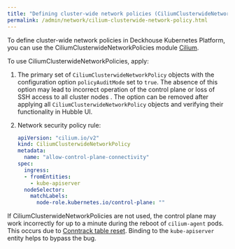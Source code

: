 ```yaml
---
title: "Defining cluster-wide network policies (CiliumClusterwideNetworkPolicy)"
permalink: /admin/network/cilium-clusterwide-network-policy.html
---
```


To define cluster-wide network policies in Deckhouse Kubernetes Platform, you can use the CiliumClusterwideNetworkPolicies module [Cilium](#).

<!-- Transferred with minor modifications from https://deckhouse.io/products/kubernetes-platform/documentation/latest/modules/cni-cilium/#using-ciliumclusterwidenetworkpolicies -->

To use CiliumClusterwideNetworkPolicies, apply:

1. The primary set of `CiliumClusterwideNetworkPolicy` objects with the configuration option `policyAuditMode` set to `true`.
   The absence of this option may lead to incorrect operation of the control plane or loss of SSH access to all cluster nodes . The option can be removed after applying all `CiliumClusterwideNetworkPolicy` objects and verifying their functionality in Hubble UI.
2. Network security policy rule:

   ```yaml
   apiVersion: "cilium.io/v2"
   kind: CiliumClusterwideNetworkPolicy
   metadata:
     name: "allow-control-plane-connectivity"
   spec:
     ingress:
     - fromEntities:
       - kube-apiserver
     nodeSelector:
       matchLabels:
         node-role.kubernetes.io/control-plane: ""
   ```

If CiliumClusterwideNetworkPolicies are not used, the control plane may work incorrectly for up to a minute during the reboot of `cilium-agent` pods. This occurs due to [Conntrack table reset](https://github.com/cilium/cilium/issues/19367). Binding to the `kube-apiserver` entity helps to bypass the bug.
